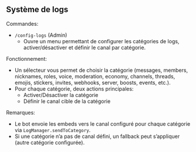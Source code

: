 ## Système de logs

Commandes:

- `/config-logs` (Admin)
  - Ouvre un menu permettant de configurer les catégories de logs, activer/désactiver et définir le canal par catégorie.

Fonctionnement:

- Un sélecteur vous permet de choisir la catégorie (messages, members, nicknames, roles, voice, moderation, economy, channels, threads, emojis, stickers, invites, webhooks, server, boosts, events, etc.).
- Pour chaque catégorie, deux actions principales:
  - Activer/Désactiver la catégorie
  - Définir le canal cible de la catégorie

Remarques:
- Le bot envoie les embeds vers le canal configuré pour chaque catégorie via `LogManager.sendToCategory`.
- Si une catégorie n’a pas de canal défini, un fallback peut s’appliquer (autre catégorie configurée).

